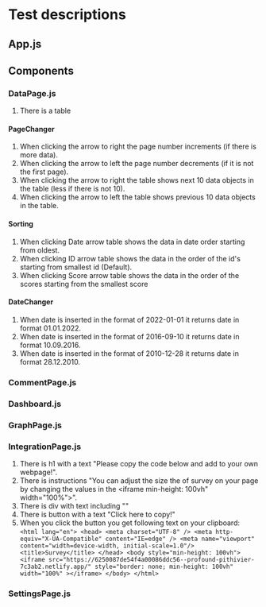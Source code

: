 # Test descriptions

## App.js

## Components

### DataPage.js

1. There is a table

#### PageChanger

1. When clicking the arrow to right the page number increments (if there is more data).
2. When clicking the arrow to left the page number decrements (if it is not the first page).
3. When clicking the arrow to right the table shows next 10 data objects in the table (less if there is not 10).
4. When clicking the arrow to left the table shows previous 10 data objects in the table.

#### Sorting

1. When clicking Date arrow table shows the data in date order starting from oldest.
2. When clicking ID arrow table shows the data in the order of the id's starting from smallest id (Default).
3. When clicking Score arrow table shows the data in the order of the scores starting from the smallest score

#### DateChanger

1. When date is inserted in the format of 2022-01-01 it returns date in format 01.01.2022.
2. When date is inserted in the format of 2016-09-10 it returns date in format 10.09.2016.
3. When date is inserted in the format of 2010-12-28 it returns date in format 28.12.2010.

### CommentPage.js

### Dashboard.js

### GraphPage.js

### IntegrationPage.js

1. There is h1 with a text "Please copy the code below and add to your own webpage!".
2. There is instructions "You can adjust the size the of survey on your page by changing the
   values in the <iframe min-height: 100vh" width="100%">".
3. There is div with text including "</iframe>"
4. There is button with a text "Click here to copy!"
5. When you click the button you get following text on your clipboard: `<html lang="en"> <head> <meta charset="UTF-8" /> <meta http-equiv="X-UA-Compatible" content="IE=edge" /> <meta name="viewport" content="width=device-width, initial-scale=1.0"/> <title>Survey</title> </head> <body style="min-height: 100vh"> <iframe src="https://6250087de54f4a00086ddc56--profound-pithivier-7c3ab2.netlify.app/" style="border: none; min-height: 100vh" width="100%" ></iframe> </body> </html>`

### SettingsPage.js
